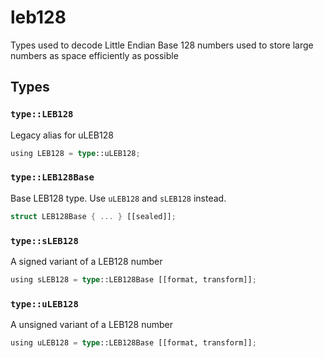 # leb128
Types used to decode Little Endian Base 128 numbers used to store large numbers as space efficiently as possible


## Types

### `type::LEB128`

Legacy alias for uLEB128

```rust
using LEB128 = type::uLEB128;
```
### `type::LEB128Base`

Base LEB128 type. Use `uLEB128` and `sLEB128` instead.

```rust
struct LEB128Base { ... } [[sealed]];
```
### `type::sLEB128`

A signed variant of a LEB128 number

```rust
using sLEB128 = type::LEB128Base [[format, transform]];
```
### `type::uLEB128`

A unsigned variant of a LEB128 number

```rust
using uLEB128 = type::LEB128Base [[format, transform]];
```
